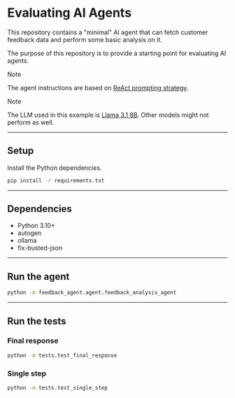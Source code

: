 # Evaluating AI Agents

This repository contains a "minimal" AI agent that can fetch customer feedback data and perform some basic analysis on it.

The purpose of this repository is to provide a starting point for evaluating AI agents.

> [!NOTE]
> The agent instructions are based on [ReAct prompting strategy](https://microsoft.github.io/autogen/0.2/docs/topics/prompting-and-reasoning/react).

> [!NOTE]
> The LLM used in this example is [Llama 3.1 8B](https://ollama.com/library/llama3.1:8b). Other models might not perform as well.

---

## Setup

Install the Python dependencies.

```bash
pip install -r requirements.txt
```

---

## Dependencies

- Python 3.10+
- autogen
- ollama
- fix-busted-json

---

## Run the agent

```bash
python -m feedback_agent.agent.feedback_analysis_agent
```

---

## Run the tests

### Final response

```bash
python -m tests.test_final_response
```

### Single step

```bash
python -m tests.test_single_step
```
